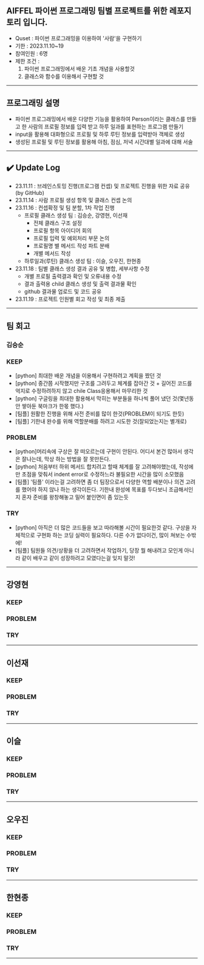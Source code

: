## AIFFEL 파이썬 프로그래밍 팀별 프로젝트를 위한 레포지토리 입니다.
- Quset : 파이썬 프로그래밍을 이용하여 '사람'을 구현하기
- 기한 : 2023.11.10~19
- 참여인원 : 6명
- 제한 조건 :
   1) 파이썬 프로그래밍에서 배운 기초 개념을 사용할것
   2) 클래스와 함수를 이용해서 구현할 것

---
## 프로그래밍 설명
- 파이썬 프로그래밍에서 배운 다양한 기능을 활용하여 Person이라는 클래스를 만들고 한 사람의 프로필 정보를 입력 받고 하루 일과를 표현하는 프로그램 만들기
- input을 활용해 대화형으로 프로필 및 하루 루틴 정보를 입력받아 객체로 생성
- 생성된 프로필 및 루틴 정보를 활용해 아침, 점심, 저녁 시간대별 일과에 대해 서술
----

## ✔️ Update Log
- 23.11.11 : 브레인스토밍 진행(프로그램 컨셉) 및 프로젝트 진행을 위한 자료 공유(by GitHub)
- 23.11.14 : 사람 프로필 생성 항목 및 클래스 컨셉 논의
- 23.11.16 : 컨셉확정 및 팀 분할, 1차 작업 진행
   - 프로필 클래스 생성 팀 : 김승순, 강영현, 이선재
      - 전체 클래스 구조 설정
      - 프로필 항목 아이디어 회의
      - 프로필 입력 및 예외처리 부문 논의
      - 프로필명 별 메서드 작성 파트 분배
      - 개별 메서드 작성
   - 하루일과(루틴) 클래스 생성 팀 : 이슬, 오우진, 한현종
- 23.11.18 : 팀별 클래스 생성 결과 공유 및 병합, 세부사항 수정
  - 개별 프로필 출력결과 확인 및 오류내용 수정
  - 결과 출력용 child 클래스 생성 및 출력 결과물 확인
  - github 결과물 업로드 및 코드 공유
- 23.11.19 : 프로젝트 인원별 회고 작성 및 최종 제출

---

## 팀 회고

### 김승순
### KEEP
- [python] 최대한 배운 개념을 이용해서 구현하려고 계획을 짰던 것
- [python] 중간쯤 시작했지만 구조를 그려두고 체계를 잡아간 것 + 길어진 코드를 억지로 수정하려하지 않고 chile Class응용해서 마무리한 것
- [python] 구글링을 최대한 활용해서 막히는 부분들을 하나씩 풀어 냈던 것(몇년동안 쌓아둔 북마크가 한몫 했다.)
- [팀플] 원활한 진행을 위해 사전 준비를 많이 한것(PROBLEM이 되기도 한듯)
- [팀플] 기한내 완수를 위해 역할분배를 하려고 시도한 것(잘되었는지는 별개로)

### PROBLEM
- [python]머리속에 구상은 잘 떠오르는데 구현이 안된다. 어디서 본건 많아서 생각은 잘나는데, 막상 하는 방법을 잘 못만든다.
- [python] 처음부터 하위 메서드 합치려고 할때 체계를 잘 고려해야했는데, 작성에만 초점을 맞춰서 indent error로 수정하느라 불필요한 시간을 많이 소모했음 
- [팀플] '팀플' 이라는걸 고려하면 좀 더 팀장으로서 다양한 역할 배분이나 의견 고려를 했어야 하지 않나 하는 생각이든다. 기한내 완성에 목표를 두다보니 조급해서인지 혼자 준비를 왕창해놓고 밀어 붙인면이 좀 있는듯

### TRY
- [python] 아직은 더 많은 코드들을 보고 따라해볼 시간이 필요한것 같다. 구상을 자체적으로 구현화 하는 코딩 실력이 필요하다. 다른 수가 없다이건, 많이 쳐보는 수밖에!
- [팀플] 팀원들 의견/상황을 더 고려하면서 작업하기, 당장 뭘 해내려고 모인게 아니라 같이 배우고 같이 성장하려고 모였다는걸 잊지 말것!


---
## 강영현
### KEEP
### PROBLEM
### TRY

---
## 이선재
### KEEP
### PROBLEM
### TRY

---
## 이슬
### KEEP
### PROBLEM
### TRY

---
## 오우진
### KEEP
### PROBLEM
### TRY

---
## 한현종
### KEEP
### PROBLEM
### TRY

---

    

